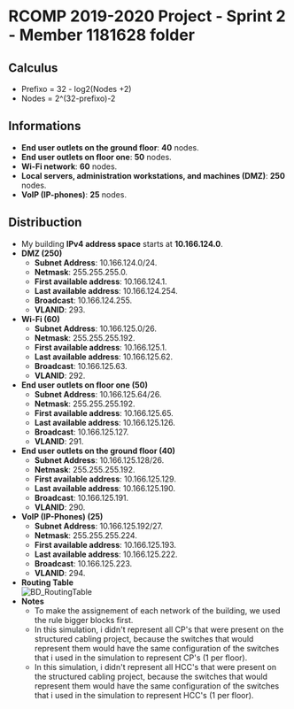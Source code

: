 
RCOMP 2019-2020 Project - Sprint 2 - Member 1181628 folder
===========================================

## Calculus
- Prefixo = 32 - log2(Nodes +2)
- Nodes = 2^(32-prefixo)-2

## Informations
- **End user outlets on the ground floor**: **40** nodes.
- **End user outlets on floor one**: **50** nodes.
- **Wi-Fi network**: **60** nodes.
- **Local servers, administration workstations, and machines (DMZ)**: **250** nodes.
- **VoIP (IP-phones)**: **25** nodes.

## Distribuction
- My building **IPv4 address space** starts at **10.166.124.0**.
- **DMZ (250)**
  - **Subnet Address**: 10.166.124.0/24.
  - **Netmask**: 255.255.255.0.
  - **First available address**: 10.166.124.1.
  - **Last available address**: 10.166.124.254.
  - **Broadcast**: 10.166.124.255.
  - **VLANID**: 293.
- **Wi-Fi (60)**
  - **Subnet Address**: 10.166.125.0/26.
  - **Netmask**: 255.255.255.192.
  - **First available address**: 10.166.125.1.
  - **Last available address**: 10.166.125.62.
  - **Broadcast**: 10.166.125.63.
  - **VLANID**: 292.
- **End user outlets on floor one (50)**
  - **Subnet Address**: 10.166.125.64/26.
  - **Netmask**: 255.255.255.192.
  - **First available address**: 10.166.125.65.
  - **Last available address**: 10.166.125.126.
  - **Broadcast**: 10.166.125.127.
  - **VLANID**: 291.
- **End user outlets on the ground floor (40)**
  - **Subnet Address**: 10.166.125.128/26.
  - **Netmask**: 255.255.255.192.
  - **First available address**: 10.166.125.129.
  - **Last available address**: 10.166.125.190.
  - **Broadcast**: 10.166.125.191.
  - **VLANID**: 290.
- **VoIP (IP-Phones) (25)**
  - **Subnet Address**: 10.166.125.192/27.
  - **Netmask**: 255.255.255.224.
  - **First available address**: 10.166.125.193.
  - **Last available address**: 10.166.125.222.
  - **Broadcast**: 10.166.125.223.
  - **VLANID**: 294.
- **Routing Table**  
   ![BD_RoutingTable](https://i.ibb.co/nBDKBPP/Routing-Table.png)
- **Notes**
  - To make the assignement of each network of the building, we used the rule bigger blocks first.
  - In this simulation, i didn't represent all CP's that were present on the structured cabling project, because the switches that would represent them would have the same configuration of the switches that i used in the simulation to represent CP's (1 per floor).
  - In this simulation, i didn't represent all HCC's that were present on the structured cabling project, because the switches that would represent them would have the same configuration of the switches that i used in the simulation to represent HCC's (1 per floor).